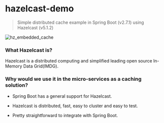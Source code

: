 # hazelcast-demo
> Simple distributed cache example in Spring Boot (v2.7.1) using Hazelcast (v5.1.2)  

![hz_embedded_cache](https://reflectoring.io/images/posts/hazelcast/embedded-cache_hu7c08ade1523b6dc99587b0e9e607d2ce_250555_907x0_resize_box_3.png)

### What Hazelcast is?
Hazelcast is a distributed computing and simplified leading open source In-Memory Data Grid(IMDG).

### Why would we use it in the micro-services as a caching solution?
- Spring Boot has a general support for Hazelcast.

- Hazelcast is distributed, fast, easy to cluster and easy to test.

- Pretty straightforward to integrate with Spring Boot.